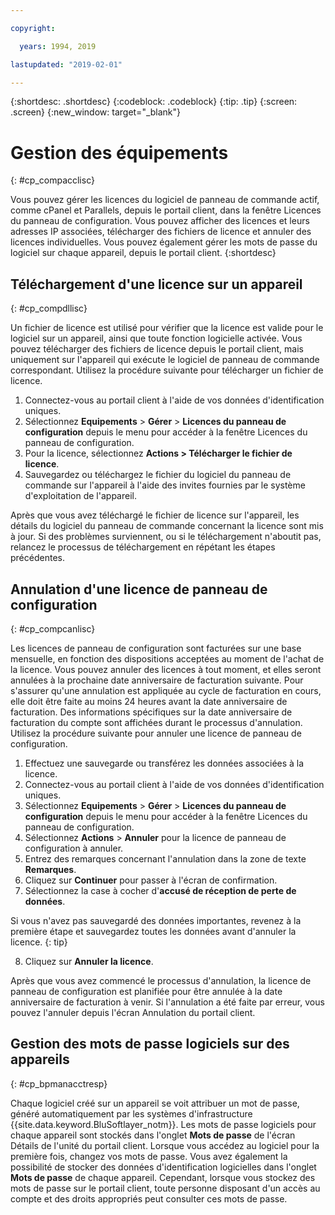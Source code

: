```yaml
---

copyright:

  years: 1994, 2019

lastupdated: "2019-02-01"

---
```


{:shortdesc: .shortdesc}
{:codeblock: .codeblock}
{:tip: .tip}
{:screen: .screen}
{:new_window: target="_blank"}

# Gestion des équipements
{: #cp_compacclisc}

Vous pouvez gérer les licences du logiciel de panneau de commande actif, comme cPanel et Parallels, depuis le portail client, dans la fenêtre Licences du panneau de configuration. Vous pouvez afficher des licences et leurs adresses IP associées, télécharger des fichiers de licence et annuler des licences individuelles. Vous pouvez également gérer les mots de passe du logiciel sur chaque appareil, depuis le portail client.
{:shortdesc}


## Téléchargement d'une licence sur un appareil
{: #cp_compdllisc}

Un fichier de licence est utilisé pour vérifier que la licence est valide pour le logiciel sur un appareil, ainsi que toute fonction logicielle activée. Vous pouvez télécharger des fichiers de licence depuis le portail client, mais uniquement sur l'appareil qui exécute le logiciel de panneau de commande correspondant. Utilisez la procédure suivante pour télécharger un fichier de licence.

1. Connectez-vous au portail client à l'aide de vos données d'identification uniques.
2. Sélectionnez **Equipements** > **Gérer** > **Licences du panneau de configuration** depuis le menu pour accéder à la fenêtre Licences du panneau de configuration.
3. Pour la licence, sélectionnez **Actions > Télécharger le fichier de licence**.
4. Sauvegardez ou téléchargez le fichier du logiciel du panneau de commande sur l'appareil à l'aide des invites fournies par le système d'exploitation de l'appareil.

Après que vous avez téléchargé le fichier de licence sur l'appareil, les détails du logiciel du panneau de commande concernant la licence sont mis à jour. Si des problèmes surviennent, ou si le téléchargement n'aboutit pas, relancez le processus de téléchargement en répétant les étapes précédentes.

## Annulation d'une licence de panneau de configuration
{: #cp_compcanlisc}

Les licences de panneau de configuration sont facturées sur une base mensuelle, en fonction des dispositions acceptées au moment de l'achat de la licence. Vous pouvez annuler des licences à tout moment, et elles seront annulées à la prochaine date anniversaire de facturation suivante. Pour s'assurer qu'une annulation est appliquée au cycle de facturation en cours, elle doit être faite au moins 24 heures avant la date anniversaire de facturation. Des informations spécifiques sur la date anniversaire de facturation du compte sont affichées durant le processus d'annulation. Utilisez la procédure suivante pour annuler une licence de panneau de configuration.

1. Effectuez une sauvegarde ou transférez les données associées à la licence.
2. Connectez-vous au portail client à l'aide de vos données d'identification uniques.
3. Sélectionnez **Equipements** > **Gérer** > **Licences du panneau de configuration** depuis le menu pour accéder à la fenêtre Licences du panneau de configuration.
4. Sélectionnez **Actions** > **Annuler** pour la licence de panneau de configuration à annuler.
5. Entrez des remarques concernant l'annulation dans la zone de texte **Remarques**.
6. Cliquez sur **Continuer** pour passer à l'écran de confirmation.
7. Sélectionnez la case à cocher d'**accusé de réception de perte de données**.

  Si vous n'avez pas sauvegardé des données importantes, revenez à la première étape et sauvegardez toutes les données avant d'annuler la licence.
  {: tip}

8. Cliquez sur **Annuler la licence**.

Après que vous avez commencé le processus d'annulation, la licence de panneau de configuration est planifiée pour être annulée à la date anniversaire de facturation à venir. Si l'annulation a été faite par erreur, vous pouvez l'annuler depuis l'écran Annulation du portail client.

## Gestion des mots de passe logiciels sur des appareils
{: #cp_bpmanacctresp}

Chaque logiciel créé sur un appareil se voit attribuer un mot de passe, généré automatiquement par les systèmes d'infrastructure {{site.data.keyword.BluSoftlayer_notm}}. Les mots de passe logiciels pour chaque appareil sont stockés dans l'onglet **Mots de passe** de l'écran Détails de l'unité du portail client. Lorsque vous accédez au logiciel pour la première fois, changez vos mots de passe. Vous avez également la possibilité de stocker des données d'identification logicielles dans l'onglet **Mots de passe** de chaque appareil. Cependant, lorsque vous stockez des mots de passe sur le portail client, toute personne disposant d'un accès au compte et des droits appropriés peut consulter ces mots de passe.
